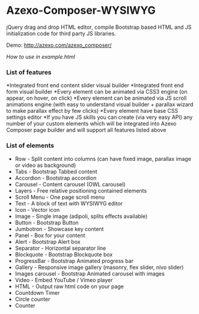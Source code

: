 Azexo-Composer-WYSIWYG
======================

jQuery drag and drop HTML editor, compile Bootstrap based HTML and JS initialization code for third party JS libraries.

Demo: http://azexo.com/azexo_composer/

*How to use in example.html*

### List of features
*Integrated front end content slider visual builder
*Integrated front end form visual builder
*Every element can be animated via CSS3 engine (on appear, on hover, on click)
*Every element can be animated via JS scroll animations engine (with easy to understand visual builder + parallax wizard to make parallax effect by few clicks)
*Every element have base CSS settings editor
*If you have JS skills you can create (via very easy API) any number of your custom elements which will be integrated into Azexo Composer page builder and will support all features listed above


### List of elements
* Row - Split content into columns (can have fixed image, parallax image or video as background)
* Tabs - Bootstrap Tabbed content
* Accordion - Bootstrap accordion
* Carousel - Content carousel (OWL carousel)
* Layers - Free relative positioning contained elements
* Scroll Menu - One page scroll menu
* Text - A block of text with WYSIWYG editor
* Icon - Vector icon
* Image - Single image (adipoli, splits effects available)
* Button - Bootstrap Button
* Jumbotron - Showcase key content
* Panel - Box for your content
* Alert - Bootstrap Alert box
* Separator - Horizontal separator line
* Blockquote - Bootstrap Blockquote box
* ProgressBar - Bootstrap Animated progress bar
* Gallery - Responsive image gallery (masonry, flex slider, nivo slider)
* Images carousel - Bootstrap Animated carousel with images
* Video - Embed YouTube / Vimeo player
* HTML - Output raw html code on your page
* Countdown Timer
* Circle counter
* Counter

